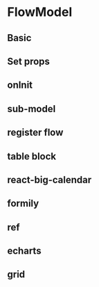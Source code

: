 # FlowModel

## Basic

<code src="./demos/hello.tsx"></code>

## Set props

<code src="./demos/hello-set-props.tsx"></code>

## onInit

<code src="./demos/on-init.tsx"></code>

## sub-model

<code src="./demos/sub-model.tsx"></code>

## register flow

<code src="./demos/register-flow.tsx"></code>

## table block

<code src="./demos/table-block.tsx"></code>

## react-big-calendar

<code src="./demos/react-big-calendar.tsx"></code>

## formily

<code src="./demos/formily.tsx"></code>

## ref

<code src="./demos/ref.tsx"></code>

## echarts

<code src="./demos/echarts.tsx"></code>

<!-- 
## tabulator

<code src="./demos/tabulator.tsx"></code> -->


## grid

<code src="./demos/grid.tsx"></code>